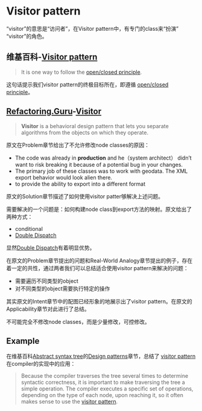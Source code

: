 # Visitor pattern

“visitor”的意思是“访问者”，在Visitor pattern中，有专门的class来“扮演” “visitor”的角色。

## 维基百科-[Visitor pattern](https://en.wikipedia.org/wiki/Visitor_pattern)

> It is one way to follow the [open/closed principle](https://en.wikipedia.org/wiki/Open/closed_principle).

这句话提示我们visitor pattern的终极目标所在，即遵循 [open/closed principle](https://en.wikipedia.org/wiki/Open/closed_principle)。

## [Refactoring.Guru](https://refactoring.guru/)-[Visitor](https://refactoring.guru/design-patterns/visitor)

> **Visitor** is a behavioral design pattern that lets you separate algorithms from the objects on which they operate.

原文在Problem章节给出了不允许修改node classes的原因：

- The code was already in **production** and he（system architect） didn’t want to risk breaking it because of a potential bug in your changes.
- The primary job of these classes was to work with geodata. The XML export behavior would look alien there.
- to provide the ability to export into a different format

原文的Solution章节描述了如何使用visitor patter够解决上述问题。

需要解决的一个问题是：如何构建node class到export方法的映射。原文给出了两种方式：

- conditional
- [Double Dispatch](https://refactoring.guru/design-patterns/visitor-double-dispatch)

显然[Double Dispatch](https://refactoring.guru/design-patterns/visitor-double-dispatch)有着明显优势。

在原文的Problem章节提出的问题和Real-World Analogy章节提出的例子，存在着一定的共性，通过两者我们可以总结适合使用visitor pattern来解决的问题：

- 需要遍历不同类型的object
- 对不同类型的object需要执行特定的操作

其实原文的Intent章节中的配图已经形象的地展示出了visitor pattern。在原文的Applicability章节对此进行了总结。

不可能完全不修改node classes，而是少量修改，可控修改。





## Example

在维基百科[Abstract syntax tree](https://en.wikipedia.org/wiki/Abstract_syntax_tree)的[Design patterns](https://en.wikipedia.org/wiki/Abstract_syntax_tree#Design_patterns)章节，总结了 [visitor pattern](https://en.wikipedia.org/wiki/Visitor_pattern) 在compiler的实现中的应用：

> Because the compiler traverses the tree several times to determine syntactic correctness, it is important to make traversing the tree a simple operation. The compiler executes a specific set of operations, depending on the type of each node, upon reaching it, so it often makes sense to use the [visitor pattern](https://en.wikipedia.org/wiki/Visitor_pattern).

